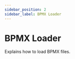 ```yaml
---
sidebar_position: 2
sidebar_label: BPMX Loader
---
```


# BPMX Loader

Explains how to load BPMX files. 